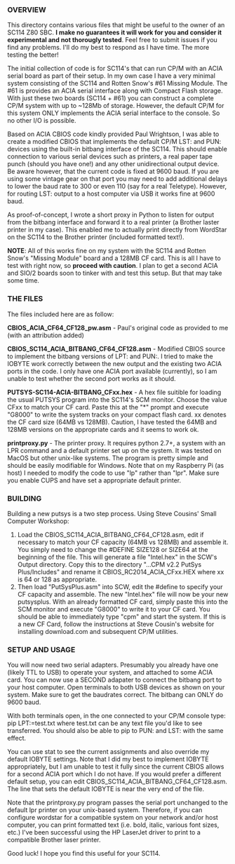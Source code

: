 ### OVERVIEW

This directory contains various files that might be useful to the owner of an SC114 Z80 SBC. **I make no guarantees it will work for you and consider it experimental and not thorougly tested**. Feel free to submit issues if you find any problems. I'll do my best to respond as I have time. The more testing the better!

The initial collection of code is for SC114's that can run CP/M with an ACIA serial board as part
of their setup. In my own case I have a very minimal system consisting of the SC114 and Rotten Snow's #61 Missing Module. The #61
is provides an ACIA serial interface along with Compact Flash storage. With just these two boards (SC114 + #61) you can construct
a complete CP/M system with up to ~128Mb of storage. However, the default CP/M for this system ONLY implements the ACIA serial
interface to the console. So no other I/O is possible.

Based on ACIA CBIOS code kindly provided Paul Wrightson, I was able to create a modified CBIOS that implements the default CP/M LST: and PUN: devices using the built-in bitbang interface of the SC114. This should enable connection to various serial devices such as printers, a real paper tape punch (should you have one!) and any other unidirectional output device. Be aware however, that the current code is fixed at 9600 baud. If you are using some vintage gear on that port you may need to add additional delays to lower the baud rate to 300 or even 110 (say for a real Teletype). However, for routing LST: output to a host computer via USB it works fine at 9600 baud.

As proof-of-concept, I wrote a short proxy in Python to listen for output from the bitbang interface and forward it to a real printer (a Brother laster printer in my case). This enabled me to actually print directly from WordStar on the SC114 to the Brother printer (included formatted text!).

**NOTE**: All of this works fine on my system with the SC114 and Rotten Snow's "Missing Module" board and a 128MB CF card. This is all I have to test with right now, so **proceed with caution**. I plan to get a second ACIA and SIO/2 boards soon to tinker with and test this setup. But that may take some time.

### THE FILES

The files included here are as follow:

**CBIOS_ACIA_CF64_CF128_pw.asm** - Paul's original code as provided to me (with an attribution added)

**CBIOS_SC114_ACIA_BITBANG_CF64_CF128.asm** - Modified CBIOS source to implement the bitbang versions of LPT: and PUN:. I tried to make the IOBYTE work correctly between the new output and the existing two ACIA ports in the code. I only have one ACIA port available (currently), so I am unable to test whether the second port works as it should. 

**PUTSYS-SC114-ACIA-BITBANG_CFxx.hex** - A hex file suitible for loading the usual PUTSYS program into
the SC114's SCM monitor. Choose the value CFxx to match your CF card. Paste this at the "\*" prompt and execute "G8000" to write the
system tracks on your compact flash card. xx denotes the CF card size (64MB vs 128MB). Caution, I have tested the 64MB and 128MB versions on the appropriate cards and it seems to work ok.

**printproxy.py** - The printer proxy. It requires python 2.7+, a system with an LPR command and a
default printer set up on the system. It was tested on MacOS but  other unix-like systems. The program is pretty simple and should be easily modifiable for Windows. Note that on my Raspberry Pi (as host) I needed to modify the code to use "lp" rather than "lpr". Make sure you enable CUPS and have set a appropriate default printer.

### BUILDING

Building a new putsys is a two step process. Using Steve Cousins' Small Computer Workshop:
1. Load the CBIOS_SC114_ACIA_BITBANG_CF64_CF128.asm, edit if necessary to match your CF capacity (64MB vs 128MB) and assemble it. You simply need to change the #DEFINE SIZE128 or SIZE64 at the beginning of the file. This will generate a file "Intel.hex" in the SCW's Output directory. Copy this to the directory "...CPM v2.2 PutSys Plus/Includes" and rename it CBIOS_RC2014_ACIA_CFxx.HEX where xx is 64 or 128 as appropriate.
2.  Then load "PutSysPlus.asm" into SCW, edit the #define to specify your CF capacity and assemble. The new "Intel.hex" file will now be your new putsysplus. With an already formatted CF card, simply paste this into the SCM monitor and execute "G8000" to write it to your CF card. You should be able to immediately type "cpm" and start the system. If this is a new CF Card, follow the instructions at Steve Cousin's website for installing download.com and subsequent CP/M utilities.

### SETUP AND USAGE

You will now need two serial adapters. Presumably  you already have one (likely TTL to USB) to operate your system, and attached to some ACIA card. You can now use a SECOND adapater to connect the bitbang port to your host computer. Open terminals to both USB devices as shown on your system. Make sure to get the baudrates correct. The bitbang can ONLY do 9600 baud.

With both terminals open, in the one connected to your CP/M console type:
pip LPT:=test.txt
where test.txt can be any text file you'd like to see transferred. You should also
be able to pip to PUN: and LST: with the same effect.

You can use stat to see the current assignments and also override my default IOBYTE settings. Note that I did my best to implement IOBYTE appropriately, but I am unable to test it fully since the current CBIOS allows for a second ACIA port which I do not have. If you would prefer a different default setup, you can edit CBIOS_SC114_ACIA_BITBANG_CF64_CF128.asm. The line that sets the default IOBYTE is near the very end of the file.

Note that the printproxy.py program passes the serial port unchanged to the default lpr printer on your unix-based system. Therefore, if you can configure wordstar for a compatible system on your network and/or host computer, you can print formatted text (i.e. bold, italic, various font sizes, etc.) I've been successful using the HP LaserJet driver to print to a compatible Brother laser printer.

Good luck! I hope you find this useful for your SC114.
